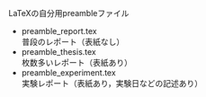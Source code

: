 LaTeXの自分用preambleファイル
- preamble_report.tex<br>
普段のレポート（表紙なし）
- preamble_thesis.tex<br>
枚数多いレポート（表紙あり）
- preamble_experiment.tex<br>
実験レポート（表紙あり，実験日などの記述あり）
